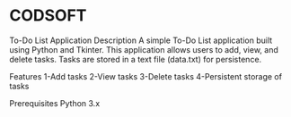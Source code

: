 # CODSOFT
To-Do List Application
Description
A simple To-Do List application built using Python and Tkinter. This application allows users to add, view, and delete tasks. Tasks are stored in a text file (data.txt) for persistence.

Features
1-Add tasks
2-View tasks
3-Delete tasks
4-Persistent storage of tasks

Prerequisites
Python 3.x




